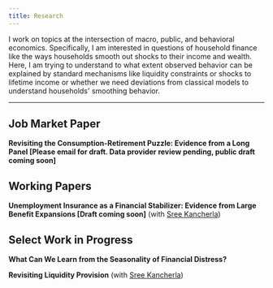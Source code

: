 ```yaml
---
title: Research
---
```


I work on topics at the intersection of macro, public, and behavioral economics. Specifically, I am interested in questions of household finance like the ways households smooth out shocks to their income and wealth. Here, I am trying to understand to what extent observed behavior can be explained by standard mechanisms like liquidity constraints or shocks to lifetime income or whether we need deviations from classical models to understand households' smoothing behavior. 

---
## Job Market Paper

**Revisiting the Consumption-Retirement Puzzle: Evidence from a Long Panel [Please email for draft. Data provider review pending, public draft coming soon]**


## Working Papers

**Unemployment Insurance as a Financial Stabilizer: Evidence from Large Benefit Expansions [Draft coming soon]** (with [Sree Kancherla](https://sreekancherla.github.io/))


## Select Work in Progress

**What Can We Learn from the Seasonality of Financial Distress?**

**Revisiting Liquidity Provision** (with [Sree Kancherla](https://sreekancherla.github.io/))
